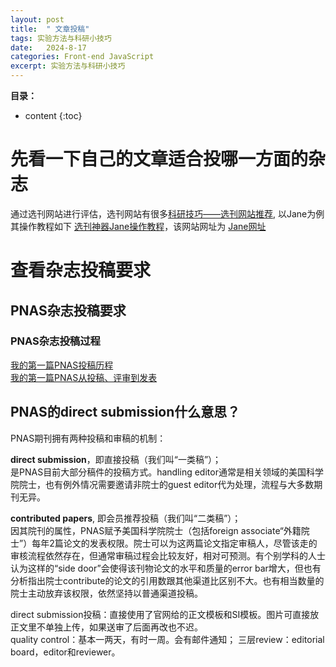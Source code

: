 ```yaml
---
layout: post
title:  " 文章投稿"
tags: 实验方法与科研小技巧
date:   2024-8-17
categories: Front-end JavaScript
excerpt: 实验方法与科研小技巧
---
```


**目录：**

* content
{:toc}



# 先看一下自己的文章适合投哪一方面的杂志

通过选刊网站进行评估，选刊网站有很多[科研技巧——选刊网站推荐](https://zhuanlan.zhihu.com/p/557947064), 以Jane为例其操作教程如下 [选刊神器Jane操作教程](https://blog.csdn.net/zzqklm001/article/details/126298553)，该网站网址为 [Jane网址](http://jane.biosemantics.org/)

# 查看杂志投稿要求

## PNAS杂志投稿要求

### PNAS杂志投稿过程

[我的第一篇PNAS投稿历程](https://zhuanlan.zhihu.com/p/639009181) <br>
[我的第一篇PNAS从投稿、评审到发表](https://zhuanlan.zhihu.com/p/504271030)<br>

## PNAS的direct submission什么意思？

PNAS期刊拥有两种投稿和审稿的机制：

**direct submission**，即直接投稿（我们叫“一类稿”）；<br>
是PNAS目前大部分稿件的投稿方式。handling editor通常是相关领域的美国科学院院士，也有例外情况需要邀请非院士的guest editor代为处理，流程与大多数期刊无异。<br>

**contributed papers**, 即会员推荐投稿（我们叫“二类稿”）；<br>
因其院刊的属性，PNAS赋予美国科学院院士（包括foreign associate“外籍院士”）每年2篇论文的发表权限。院士可以为这两篇论文指定审稿人，尽管该走的审核流程依然存在，但通常审稿过程会比较友好，相对可预测。有个别学科的人士认为这样的“side door”会使得该刊物论文的水平和质量的error bar增大，但也有分析指出院士contribute的论文的引用数跟其他渠道比区别不大。也有相当数量的院士主动放弃该权限，依然坚持以普通渠道投稿。<br>

direct submission投稿：直接使用了官网给的正文模板和SI模板。图片可直接放正文里不单独上传，如果送审了后面再改也不迟。<br>
quality control：基本一两天，有时一周。会有邮件通知；
三层review：editorial board，editor和reviewer。

